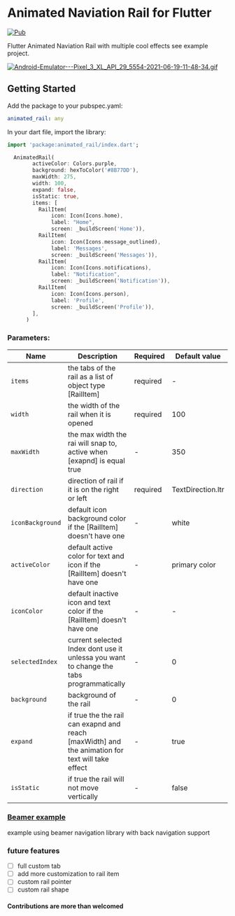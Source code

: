 # Animated Naviation Rail for Flutter

[![Pub](https://img.shields.io/pub/v/animated_rail.svg)](https://pub.dev/packages/animated_rail)

Flutter Animated Naviation Rail with multiple cool effects see example project.

[![Android-Emulator---Pixel_3_XL_API_29_5554-2021-06-19-11-48-34.gif](https://s6.gifyu.com/images/Android-Emulator---Pixel_3_XL_API_29_5554-2021-06-19-11-48-34.gif)](https://gifyu.com/image/1C6y)

## Getting Started

Add the package to your pubspec.yaml:

```yaml
animated_rail: any
```

In your dart file, import the library:

```Dart
import 'package:animated_rail/index.dart';
```

```Dart
  AnimatedRail(
        activeColor: Colors.purple,
        background: hexToColor('#8B77DD'),
        maxWidth: 275,
        width: 100,
        expand: false,
        isStatic: true,
        items: [
          RailItem(
              icon: Icon(Icons.home),
              label: "Home",
              screen: _buildScreen('Home')),
          RailItem(
              icon: Icon(Icons.message_outlined),
              label: 'Messages',
              screen: _buildScreen('Messages')),
          RailItem(
              icon: Icon(Icons.notifications),
              label: "Notification",
              screen: _buildScreen('Notification')),
          RailItem(
              icon: Icon(Icons.person),
              label: 'Profile',
              screen: _buildScreen('Profile')),
        ],
      )
```

### Parameters:

| Name             | Description                                                                                      | Required | Default value     |
| ---------------- | ------------------------------------------------------------------------------------------------ | -------- | ----------------- |
| `items`          | the tabs of the rail as a list of object type [RailItem]                                         | required | -                 |
| `width`          | the width of the rail when it is opened                                                          | required | 100               |
| `maxWidth`       | the max width the rai will snap to, active when [exapnd] is equal true                           | -        | 350               |
| `direction`      | direction of rail if it is on the right or left                                                  | required | TextDirection.ltr |
| `iconBackground` | default icon background color if the [RailItem] doesn't have one                                 | -        | white             |
| `activeColor`    | default active color for text and icon if the [RailItem] doesn't have one                        | -        | primary color     |
| `iconColor`      | default inactive icon and text color if the [RailItem] doesn't have one                          | -        | -                 |
| `selectedIndex`  | current selected Index dont use it unlessa you want to change the tabs programmatically          | -        | 0                 |
| `background`     | background of the rail                                                                           | -        | 0                 |
| `expand`         | if true the the rail can exapnd and reach [maxWidth] and the animation for text will take effect | -        | true              |
| `isStatic`       | if true the rail will not move vertically                                                        | -        | false             |


### [Beamer example](https://github.com/slovnicki/beamer/tree/master/examples/animated_rail)
example using beamer navigation library with back navigation support
### future features

- [ ] full custom tab
- [ ] add more customization to rail item
- [ ] custom rail pointer
- [ ] custom rail shape

#### Contributions are more than welcomed

